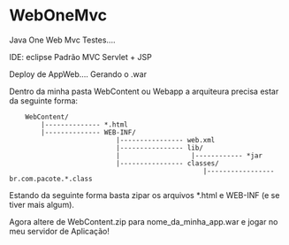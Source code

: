 WebOneMvc
======

Java One Web Mvc Testes....

IDE: eclipse
Padrão MVC
Servlet + JSP

Deploy de AppWeb….
Gerando o .war

Dentro da minha pasta WebContent ou Webapp a arquiteura precisa estar da seguinte forma:

        WebContent/
            |-------------- *.html
            |-------------- WEB-INF/
                               |---------------- web.xml
                               |---------------- lib/
                               |                  |------------ *jar
                               |---------------- classes/
                                                     |----------------- br.com.pacote.*.class

Estando da seguinte forma basta zipar os arquivos *.html e WEB-INF (e se tiver mais algum).

Agora altere de WebContent.zip para nome_da_minha_app.war e jogar no meu servidor de Aplicação!


